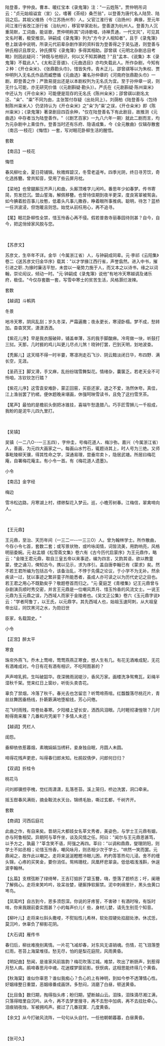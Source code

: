 <!-- { "loadSidebar": true } -->
陆登善，字仲良。曹本、暖红宝本《录鬼簿》注："一云姓陈"。贾仲明吊词云："贞元始祖谥宜（宣）公，嗜著《茶经》桑苎翁"，以登善为唐代名人陆贽、陆羽之后。其祖父维扬（今江苏扬州市）人。父官江淮行省（治扬州）典掾，至元年间江淮行省改江浙行省（治杭州），移官举家赴杭，登善遂为杭州人。登善为人沉重简默，工词曲，能讴歌，贾仲明称其"词诗歌唱，诗禅贯通，一代文风"，可见其文名时著，极受推崇。钟嗣成《录鬼簿》列为"方今才人相知者"，且于《录鬼簿》卷上跋语中说明，所录元代前辈杂剧作家的资料皆为登善得之于吴弘道，则登善与钟氏相识且厚交，钟氏撰写《录鬼簿》多得其相助。邵曾祺《元明北杂剧总目考略》则因此疑问："钟既与他相识，何以又不知其确姓？"且"孟本、《说集》本《录鬼簿》不载此人"。《太和正音谱》、《元曲选目》亦均失载此人。所作杂剧，今知有２种：《开仓籴米》、《张鼎勘头巾》，惜皆失传。青木正儿、邵曾祺等以为朱权、贾仲明列入无名氏作品而臧懋循《元曲选》署名孙仲章的《河南府张鼎勘头巾》一剧，即登善之作；严敦易提出还是以本剧权列为无名氏为宜。至于孙仲章一说，则无什么可能，亦无研究价值（《元剧斟疑·勘头》）。严氏在《元剧斟疑·陈州粜米》中还认为《开仓籴米》可能便是现存的无名氏《陈州籴米》；邵曾祺以剧名太泛、"籴"、"粜"不同为由，主张暂付存疑（出处同上）。刘荫柏《陆登善与〈包待制陈州粜米人〉仍坚持认为《开仓籴米》之"籴'为"粜'之误，《开仓籴米》即《陈州粜米》；《录鬼簿》著录剧目四百余种，"仅在陆登善名下有此剧目，故推测《元曲选》中存者当为陆登善作。"（《剧艺百家》一九八六年一期）就此二剧而言，均为元杂剧中上乘佳作。登善当时还有乐府、隐语成集，今《全元散曲》仅辑存散套〔南吕·一枝花〕《悔悟》一套，写对眠花卧柳生活的醒悟。

套数

【南吕】一枝花

悔悟

春风柳吐金，夏日荷铺锦。秋赡辉碧汉，冬雪老遥岑。四季光阴，终日寻芳饮，奇化选拣簪。曾共知音，受用了些云屏月枕。

【梁地】也曾腿厮压齐声儿和曲，头厮顶难字儿闲吟。番思年少如春梦。传书寄简，剪发捻沉。盟山誓海，解佩移簪。也曾待佳期到夜半更深，度良宵翠被鸳衾。如今腆着脸百事儿妆憨，低着头凡事儿撒吞，睁着眼所事推病。聪明，待怎？蓝桥一任洪波浸，但饱暖且则恁。始觉从前枉用心，再不追寻。

【尾】眠花卧柳性全禁，惜玉怜香心再不侵。假若普救寺丽春园待则甚？自今，自今，把这俏倬家风脱与您。

　
　

【苏彦文】

苏彦文，生卒年不详。金华（今属浙江省）人，与钟嗣成同辈。元·李祁《云阳集》卷二《送苏彦文归金华序》载其："以才学掾江西行省，声誉翕然。进入中书，摧引进之职..为掾时廉洁平恕，未尝以一毫势力施于人，而又本之以诗书，缘之以词翰，崇论闳议，倾动一时。"元·钟嗣成《录鬼簿》说他"有地冷天寒越调及诸乐府，极佳。"今仅存套数一套，写雪中寒士的贫苦生活，风格灏烂泼辣。

套数

【越调】斗鹌鹑

冬景

地冷天寒，阴风乱刮；岁久冬深，严霜遍撒；夜永更长，寒浸卧榻。梦不成，愁转加。杳杳冥冥，潇潇洒洒。

【紫花儿序】早是我衣服破碎，铺盖单薄，冻的我手脚酸麻。冷弯做一块，听鼓打三挝。天那，几时捱的鸡儿叫更儿尽点儿煞！晓钟打罢，巴到天明，划地波查。

【秃厮儿】这天晴不得一时半霎，寒凛冽走石飞沙、阴云黯淡闭日华，布四野．满长空，无涯。

【圣药王】脚又滑，手又麻，乱纷纷瑞雪舞梨花。情绪杂，囊箧乏。若老天全不可怜咱，冻钦钦怎行踏？

【紫花儿序】这雪袁安难卧，蒙正回窑，买臣还家，退之不爱，浩然休夸。真佳，江上渔翁罢了钓槎。便休题晚来堪画，休强呵映雪读书，且免了这扫雪烹茶。

【尾声】最怕的是檐前头倒把冰锥挂，喜端午愁逢腊八。巧手匠雪狮儿一千般成，我盼的是泥牛儿四九里打。

　
　

【吴镇】

吴镇（一二八O--一三五四），字仲圭，号梅花道人、梅沙弥。嘉兴（今属浙江省）人，善画，为元四大画家之一。每画山水竹石，辄题诗其上，时人号为三绝。又师事毗陵柳天骥，得其性命之学，深通易理，尝垂帘卖卜，隐居武塘。所居曰梅花庵，自署梅花庵主。有小令一首。有《梅花道人遗墨》。

小令

【南吕】金字经

梅边

雪冷松边路，月寒湖上村，缥缈梨花入梦云。巡，小檐芳树春。江梅信，翠禽啼向人。

　
　

【王元鼎】

王元鼎，至治、天历年间（一三二一--一三三O）人。曾为翰林学士。所作散曲，今存小令七首，套数二套；或写景状物，或吟咏闺情，词皆流美，用韵响亮，风格明丽委婉。元·赵孟頫《松雪斋文集》卷六有《古今历代启蒙序》为王元鼎作，略云："金陵王君元鼎，取自三皇五帝以来事迹，编为四言，又韵其语，欲以教童蒙，使之诵习，俾知古今。携以见示，求为序引。盖自唐李翰已有《蒙求》矣。然不若王君所编为包括古今，该备治乱，不悖于先儒之论议，于小学不为无补。然余疾读一过，犹以事迹之繁非童子所能悉者，虽成人亦可读之以为历代史记之目也。若王君之用心不既勤矣乎？敬题卷首而归之。"元·夏庭芝《青楼集》记王元鼎曾与杂剧演员顺时秀交密，并言王元鼎是一位嘲风弄月、惜玉怜香的风流文士。一说王元鼎为玉元鼎之误，乃西域人而家于金陵者也。《吴文正公集》卷六《玉元鼎字说》云："学者阿鲁丁，以王氏，以元鼎字。其先西域人也，始祖玉速阿刺，从大祖皇帝出征，同饮黑河之水，为勋旧世

臣家，名载国史。"

小令

【正宫】醉太平

寒食

珠帘外燕飞，乔木上莺啼，莺莺燕燕正寒食，想人生有几。有花无酒难成配，无花有酒难成对。今日有花有酒有相识，不吃呵图甚的？

声声啼乳鸦，生叫破韶华。夜深微雨润堤沙，香风万家。画楼洗净鸳鸯瓦，彩绳半湿秋千架。觉来红日上窗纱，听街头卖杏花。

辜负了禁烟，冷落了秋千。春光去也怎留恋？听莺啼燕喧。红馥馥落尽桃花片，青丝丝舞困垂杨线，扑簌簌满地堕榆钱，芳心问倦。

花飞时雨残，帘卷处春寒。夕阳楼上望长安，洒西风泪眼。几时睚彻凄惶限？几时盼得南来雁？几番和月凭阑干？多情人未还！

【越调】凭栏人

闺怨。

垂柳依依惹暮烟，素魄娟娟当绣轩。妾身独自眠，月圆人未圆。

啼得花残声更悲，叫得春归郎未知。杜鹃奴倩伊，问郎何日归？

【双调】折桂令

桃花马

问刘郎骥控亭槐，觉红雨潇潇，乱落苍苔。溪上笼归，桥边洗罢，洞口牵来。

摇玉辔春风满街，摘金鞍流水天台。锦绣毛胎，嘶过玄都，千树齐开。

套数

【商调】河西后庭花

此曲之作，有自来矣。昔胡元大都妓女名莘文秀者，美姿色，与学士王元鼎有姻，亦与阿鲁相契。异期阿与莘仵坐，谈及风情之任。阿曰："闻尔与王元鼎恩甚笃，以予方之，孰最？"莘含笑不语，阿强之再四。莘曰："以调和鼎鼎，燮理阴阳，则学士不如丞相；论惜玉怜香，嘲风咏月，则丞相少次于学士。"哄然一笑而罢。元鼎闻之，故作此以嘲之。走将来涎涎瞪瞪冷眼儿困，杓杓答答热句儿浸。舍不的缠头锦，心疼的买笑金，要你消任。鸳帏珊枕，凤凰杯悲翠衾。低低唱浅浅斟，休逞波李翰林。

【幺篇】支楞弦断了绿绮琴，王吉玎掂折了碧玉簪，嗨，堕落了题桥志；吁，阑珊了解佩心。走将来笑吟吟，妆呆妆婪，硬厮挣软厮禁。泥中刺绵里针，黑头虫黄口岑鸟。

【凤鸾吟】自古到今，恩多须怨深。你说的牙疼誓，不害碜！有酒时唫，有饭时啃，你来我跟前委实图甚？小的每声价儿亻些，身材儿婪，请先生别觅个知音。

【柳叶儿】走将来乜斜头撒唚，不熨贴性儿希林，软处捏硬处掐甜处渗。休忒恁，莫沉吟，休辜负了柳影花阴。

【大石调】雁传书

春归后，柳丝难挽别离情。一片花飞减却春，对东风无语销魂。伤情，花飞泪落堕红雨，苍苔上海棠堆径。愁无尽，怕的是梨花庭院，风雨黄昏。

【明妃曲】愁闻，是谁家风前笛韵？梅花吹落江城。难禁，吹出了断肠声，到惹得月愁人病。鹃啼春思月中魂，花迷蝶梦窗前影。恹恹病，这相思能终得几个黄昏。

【秋海棠】谁似你辜恩？谁似我痴心？负心的上有神明，到如今参不透薄情心性。好姻缘整日重盟，恶姻缘番成画饼。多愁闷，消磨了白昼，顿送黄昏。

【比目鱼】数归期，掏得指头疼；盼归期，望断越山云。泪珠，泪珠滴尽湘江满，只落得暗里自沉吟。从今，再不去梦里搜寻，再不去愁中加病，再不去挂肚牵心。泪痕销夜烛，军被拥鸡声。捱过了几番寂寞．几度黄昏。

【余文】从今打破风流阵，一句句从头自忖。一任他朝朝暮暮，白昼黄昏。

　
　

【张可久】

